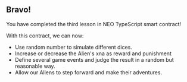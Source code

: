 ## Bravo! 

You have completed the third lesson in NEO TypeScript smart contract! 

With this contract, we can now: 

- Use random number to simulate different dices.
- Increase or decrease the Alien's xna as reward and punishment
- Define several game events and judge the result in a random but reasonable way.
- Allow our Aliens to step forward and make their adventures.